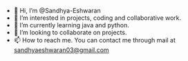 - 👋 Hi, I’m @Sandhya-Eshwaran
- 👀 I’m interested in projects, coding and collaborative work.
- 🌱 I’m currently learning java and python.
- 💞️ I’m looking to collaborate on projects.
- 📫 How to reach me. You can contact me through mail at sandhyaeshwaran03@gmail.com

<!---
Sandhya-Eshwaran/Sandhya-Eshwaran is a ✨ special ✨ repository because its `README.md` (this file) appears on your GitHub profile.
You can click the Preview link to take a look at your changes.
--->
